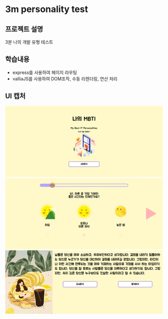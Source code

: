 # 3m personality test
## 프로젝트 설명
3분 나의 개발 유형 테스트

## 학습내용
- express를 사용하여 페이지 라우팅
- valliaJS를 사용하여 DOM조작, 수동 리렌더링, 연산 처리

## UI 캡처
<img src="./UI캡처/1.png" width="700" />
<img src="./UI캡처/2.png" width="700" />
<img src="./UI캡처/3.png" width="700" />

